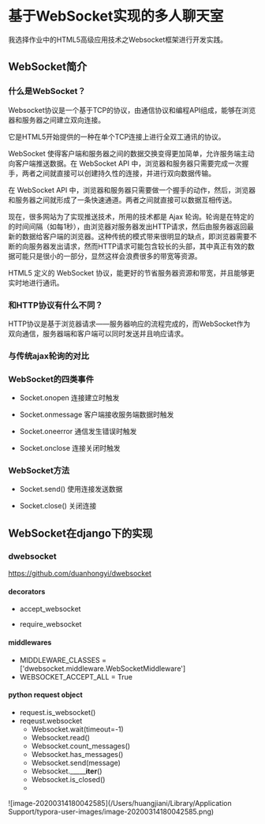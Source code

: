 # 基于WebSocket实现的多人聊天室

我选择作业中的HTML5高级应用技术之Websocket框架进行开发实践。

## WebSocket简介



### 什么是WebSocket？



Websocket协议是一个基于TCP的协议，由通信协议和编程API组成，能够在浏览器和服务器之间建立双向连接。

它是HTML5开始提供的一种在单个TCP连接上进行全双工通讯的协议。

WebSocket 使得客户端和服务器之间的数据交换变得更加简单，允许服务端主动向客户端推送数据。在 WebSocket API 中，浏览器和服务器只需要完成一次握手，两者之间就直接可以创建持久性的连接，并进行双向数据传输。



在 WebSocket API 中，浏览器和服务器只需要做一个握手的动作，然后，浏览器和服务器之间就形成了一条快速通道。两者之间就直接可以数据互相传送。



现在，很多网站为了实现推送技术，所用的技术都是 Ajax 轮询。轮询是在特定的的时间间隔（如每1秒），由浏览器对服务器发出HTTP请求，然后由服务器返回最新的数据给客户端的浏览器。这种传统的模式带来很明显的缺点，即浏览器需要不断的向服务器发出请求，然而HTTP请求可能包含较长的头部，其中真正有效的数据可能只是很小的一部分，显然这样会浪费很多的带宽等资源。

HTML5 定义的 WebSocket 协议，能更好的节省服务器资源和带宽，并且能够更实时地进行通讯。



### 和HTTP协议有什么不同？

HTTP协议是基于浏览器请求——服务器响应的流程完成的，而WebSocket作为双向通信，服务器端和客户端可以同时发送并且响应请求。



### 与传统ajax轮询的对比





### WebSocket的四类事件



- Socket.onopen 连接建立时触发

- Socket.onmessage 客户端接收服务端数据时触发

- Socket.oneerror 通信发生错误时触发

- Socket.onclose 连接关闭时触发



### WebSocket方法



- Socket.send()  使用连接发送数据 

- Socket.close()  关闭连接



## WebSocket在django下的实现

### dwebsocket

https://github.com/duanhongyi/dwebsocket

#### decorators 

- accept_websocket 

- require_websocket

  

#### middlewares

- MIDDLEWARE_CLASSES = ['dwebsocket.middleware.WebSocketMiddleware']
- WEBSOCKET_ACCEPT_ALL = True

#### python request object

- request.is_websocket()
- reqeust.websocket
  - Websocket.wait(timeout=-1)
  - Websocket.read()
  - Websocket.count_messages()
  - Websocket.has_messages()
  - Websocket.send(message)
  - Websocket._______iter__()
  - Websocket.is_closed()
  - 

![image-20200314180042585](/Users/huangjiani/Library/Application Support/typora-user-images/image-20200314180042585.png)













